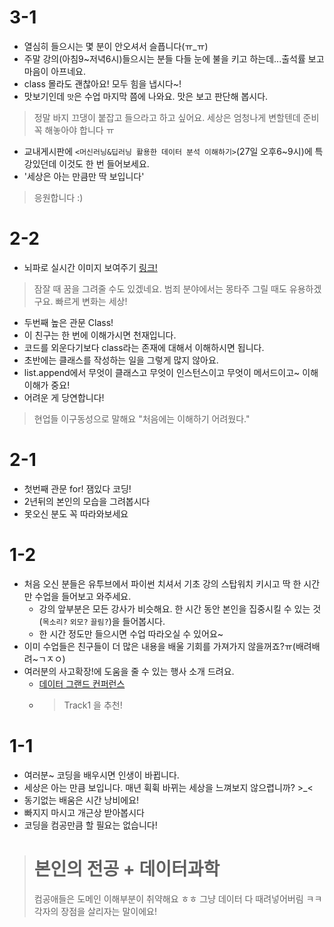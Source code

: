 # 3-1
- 열심히 들으시는 몇 분이 안오셔서 슬픕니다(ㅠ_ㅠ)
- 주말 강의(아침9~저녁6시)들으시는 분들 다들 눈에 불을 키고 하는데...출석률 보고 마음이 아프네요.
- class 몰라도 괜찮아요! 모두 힘을 냅시다~!
- 맛보기인데 `맛`은 수업 마지막 쯤에 나와요. 맛은 보고 판단해 봅시다.
> 정말 바지 끄댕이 붙잡고 들으라고 하고 싶어요. 세상은 엄청나게 변할텐데 준비 꼭 해놓아야 합니다 ㅠ 
- 교내게시판에 `<머신러닝&딥러닝 활용한 데이터 분석 이해하기>`(27일 오후6~9시)에 특강있던데 이것도 한 번 들어보세요.
- '세상은 아는 만큼만 딱 보입니다'
> 응원합니다 :)

# 2-2
- 뇌파로 실시간 이미지 보여주기 [링크!](https://m.techxplore.com/news/2019-10-neural-network-reconstructs-human-thoughts.html)
> 잠잘 때 꿈을 그려줄 수도 있겠네요. 범죄 분야에서는 몽타주 그릴 때도 유용하겠구요.
> 빠르게 변화는 세상!  
- 두번째 높은 관문 Class!
- 이 친구는 한 번에 이해가시면 천재입니다.
- 코드를 외운다기보다 class라는 존재에 대해서 이해하시면 됩니다.
- 초반에는 클래스를 작성하는 일을 그렇게 많지 않아요.
- list.append에서 무엇이 클래스고 무엇이 인스턴스이고 무엇이 메서드이고~ 이해이해가 중요!
- 어려운 게 당연합니다!
> 현업들 이구동성으로 말해요 "처음에는 이해하기 어려웠다."

# 2-1
- 첫번째 관문 for! 잼있다 코딩!
- 2년뒤의 본인의 모습을 그려봅시다
- 못오신 분도 꼭 따라와보세요

# 1-2
- 처음 오신 분들은 유투브에서 파이썬 치셔서 기초 강의 스탑워치 키시고 딱 한 시간만 수업을 들어보고 와주세요.
  - 강의 앞부분은 모든 강사가 비슷해요. 한 시간 동안 본인을 집중시킬 수 있는 것(`목소리?` `외모?` `끌림?`)을 들어봅시다.
  - 한 시간 정도만 들으시면 수업 따라오실 수 있어요~
- 이미 수업들은 친구들이 더 많은 내용을 배울 기회를 가져가지 않을꺼죠?ㅠ(배려배려~ㄱㅈㅇ)
- 여러분의 사고확장!에 도움을 줄 수 있는 행사 소개 드려요. 
  - [데이터 그랜드 컨퍼런스](https://www.tokenpost.kr/event/287)
  - > Track1 을 추천!

# 1-1
- 여러분~ 코딩을 배우시면 인생이 바뀝니다.
- 세상은 아는 만큼 보입니다. 매년 휙휙 바뀌는 세상을 느껴보지 않으렵니까? >_<
- 동기없는 배움은 시간 낭비에요!
- 빠지지 마시고 개근상 받아봅시다 
- 코딩을 컴공만큼 할 필요는 없습니다! 
> # 본인의 전공 + 데이터과학
> 컴공애들은 도메인 이해부분이 취약해요 ㅎㅎ 그냥 데이터 다 때려넣어버림 ㅋㅋ 
> 각자의 장점을 살리자는 말이에요!
